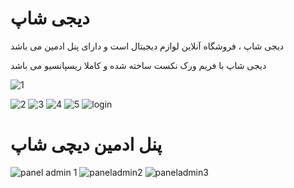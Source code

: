 <h1>دیجی شاپ</h1>
<p>دیجی شاپ ، فروشگاه آنلاین لوازم دیجیتال است و دارای پنل ادمین می باشد</p>
<p>دیجی شاپ با فریم ورک نکست ساخته شده و کاملا ریسپانسیو می باشد</p>

![1](https://github.com/negarsarani/maktab90-project-digi-shop/assets/105533887/3a30fa93-0fc9-4211-9846-805ceaf47366)

![2](https://github.com/negarsarani/maktab90-project-digi-shop/assets/105533887/f7ef5ae7-f7fd-4f2e-84fc-1dd273830239)
![3](https://github.com/negarsarani/maktab90-project-digi-shop/assets/105533887/416f51e5-d480-460e-ac5f-7d7ec3d81d84)
![4](https://github.com/negarsarani/maktab90-project-digi-shop/assets/105533887/913a5b5d-6797-4e9e-97fc-eb295b5d38db)
![5](https://github.com/negarsarani/maktab90-project-digi-shop/assets/105533887/4dfdea2c-617b-49d5-b5ef-1cc497c4ce3f)
![login](https://github.com/negarsarani/maktab90-project-digi-shop/assets/105533887/fa96a795-2808-47e8-aefb-4d4631ee99ae)

<h1>پنل ادمین دیچی شاپ</h1>

![panel admin 1](https://github.com/negarsarani/maktab90-project-digi-shop/assets/105533887/b2d20fff-2139-42a6-9cd1-60bf20376d57)
![paneladmin2](https://github.com/negarsarani/maktab90-project-digi-shop/assets/105533887/c17d828c-8e93-4d42-a8c6-3b9cf2e49a6b)
![paneladmin3](https://github.com/negarsarani/maktab90-project-digi-shop/assets/105533887/57e2ca49-c80c-4ecc-b9d3-222fdb71b0c3)
